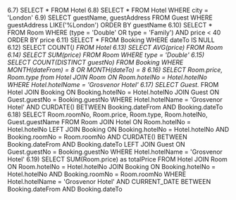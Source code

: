6.7) SELECT * FROM Hotel 
6.8) SELECT * FROM Hotel WHERE city = 'London'
6.9) SELECT guestName, guestAddress FROM Guest WHERE guestAddress LIKE('%London') ORDER BY guestName
6.10) SELECT * FROM Room WHERE (type = 'Double' OR type = 'Family') AND price < 40 ORDER BY price 
6.11) SELECT * FROM Booking WHERE dateTo IS NULL
6.12) SELECT COUNT(*) FROM Hotel
6.13) SELECT AVG(price) FROM Room
6.14) SELECT SUM(price) FROM Room WHERE type = 'Double'
6.15) SELECT COUNT(DISTINCT guestNo) FROM Booking WHERE MONTH(dateFrom) = 8 OR MONTH(dateTo) = 8
6.16) 
SELECT Room.price, Room.type from Hotel 
JOIN Room ON Room.hotelNo = Hotel.hotelNo 
WHERE Hotel.hotelName = 'Grosvenor Hotel'
6.17)
SELECT Guest.* FROM Hotel
JOIN Booking ON Booking.hotelNo = Hotel.hotelNo
JOIN Guest ON Guest.guestNo = Booking.guestNo
WHERE Hotel.hotelName = 'Grosvenor Hotel' 
AND CURDATE() BETWEEN Booking.dateFrom AND Booking.dateTo
6.18)
SELECT Room.roomNo, Room.price, Room.type, Room.hotelNo, Guest.guestName FROM Room
JOIN Hotel ON Room.hotelNo = Hotel.hotelNo
LEFT JOIN Booking ON Booking.hotelNo = Hotel.hotelNo AND Booking.roomNo = Room.roomNo 
AND CURDATE() BETWEEN Booking.dateFrom AND Booking.dateTo
LEFT JOIN Guest ON Guest.guestNo = Booking.guestNo
WHERE Hotel.hotelName = 'Grosvenor Hotel'
6.19)
SELECT SUM(Room.price) as totalPrice FROM Hotel
JOIN Room ON Room.hotelNo = Hotel.hotelNo
JOIN Booking ON Booking.hotelNo = Hotel.hotelNo AND Booking.roomNo = Room.roomNo
WHERE Hotel.hotelName = 'Grosvenor Hotel' 
AND CURRENT_DATE BETWEEN Booking.dateFrom AND Booking.dateTo